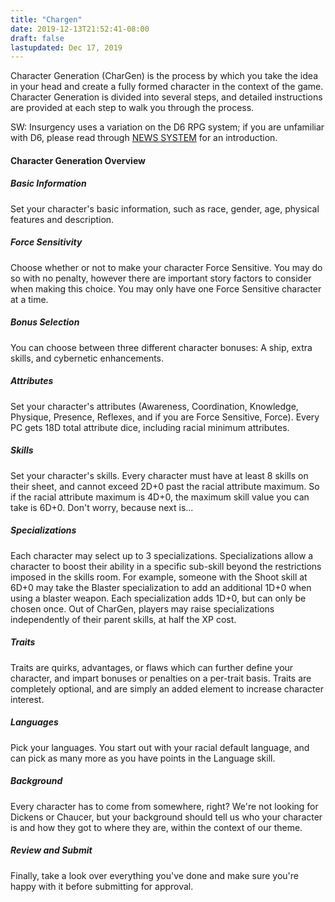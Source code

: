 ```yaml
---
title: "Chargen"
date: 2019-12-13T21:52:41-08:00
draft: false
lastupdated: Dec 17, 2019
---
```


Character Generation (CharGen) is the process by which you take the idea in your head and create a fully formed character in the context of the game. Character Generation is divided into several steps, and detailed instructions are provided at each step to walk you through the process.

SW: Insurgency uses a variation on the D6 RPG system; if you are unfamiliar with D6, please read through [NEWS SYSTEM](/news/system) for an introduction.

#### Character Generation Overview

##### Basic Information
Set your character's basic information, such as race, gender, age, physical features and description.

##### Force Sensitivity
Choose whether or not to make your character Force Sensitive. You may do so with no penalty, however there are important story factors to consider when making this choice. You may only have one Force Sensitive character at a time.

##### Bonus Selection
You can choose between three different character bonuses: A ship, extra skills, and cybernetic enhancements.

##### Attributes
Set your character's attributes (Awareness, Coordination, Knowledge, Physique, Presence, Reflexes, and if you are Force Sensitive, Force). Every PC gets 18D total attribute dice, including racial minimum attributes.

##### Skills
Set your character's skills. Every character must have at least 8 skills on their sheet, and cannot exceed 2D+0 past the racial attribute maximum. So if the racial attribute maximum is 4D+0, the maximum skill value you can take is 6D+0. Don't worry, because next is...

##### Specializations
Each character may select up to 3 specializations. Specializations allow a character to boost their ability in a specific sub-skill beyond the restrictions imposed in the skills room. For example, someone with the Shoot skill at 6D+0 may take the Blaster specialization to add an additional 1D+0 when using a blaster weapon. Each specialization adds 1D+0, but can only be chosen once. Out of CharGen, players may raise specializations independently of their parent skills, at half the XP cost.

##### Traits
Traits are quirks, advantages, or flaws which can further define your character, and impart bonuses or penalties on a per-trait basis. Traits are completely optional, and are simply an added element to increase character interest.

##### Languages
Pick your languages. You start out with your racial default language, and can pick as many more as you have points in the Language skill.

##### Background
Every character has to come from somewhere, right? We're not looking for Dickens or Chaucer, but your background should tell us who your character is and how they got to where they are, within the context of our theme.

##### Review and Submit
Finally, take a look over everything you've done and make sure you're happy with it before submitting for approval.
